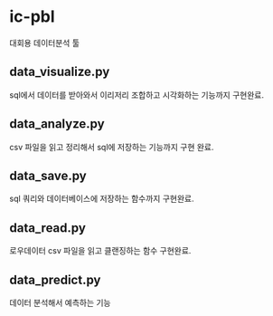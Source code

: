 # ic-pbl
대회용 데이터분석 툴

## data_visualize.py
sql에서 데이터를 받아와서 이리저리 조합하고 시각화하는 기능까지 구현완료.

## data_analyze.py
csv 파일을 읽고 정리해서 sql에 저장하는 기능까지 구현 완료.

## data_save.py
sql 쿼리와 데이터베이스에 저장하는 함수까지 구현완료.

## data_read.py
로우데이터 csv 파일을 읽고 클랜징하는 함수 구현완료.

## data_predict.py
데이터 분석해서 예측하는 기능